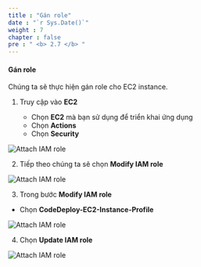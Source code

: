 ```yaml
---
title : "Gán role"
date : "`r Sys.Date()`"
weight : 7
chapter : false
pre : " <b> 2.7 </b> "
---
```


#### Gán role

Chúng ta sẽ thực hiện gán role cho EC2 instance.

1. Truy cập vào **EC2**
    
    - Chọn **EC2** mà bạn sử dụng để triển khai ứng dụng
    - Chọn **Actions**
    - Chọn **Security**

![Attach IAM role](https://000023.awsstudygroup.com/images/2.2-attachrole/0001.png?featherlight=false&width=90pc)

2. Tiếp theo chúng ta sẽ chọn **Modify IAM role**

![Attach IAM role](https://000023.awsstudygroup.com/images/2.2-attachrole/0002.png?featherlight=false&width=90pc)

3. Trong bước **Modify IAM role**

- Chọn **CodeDeploy-EC2-Instance-Profile**

![Attach IAM role](https://000023.awsstudygroup.com/images/2.2-attachrole/0003.png?featherlight=false&width=90pc)

4. Chọn **Update IAM role**

![Attach IAM role](https://000023.awsstudygroup.com/images/2.2-attachrole/0004.png?featherlight=false&width=90pc)